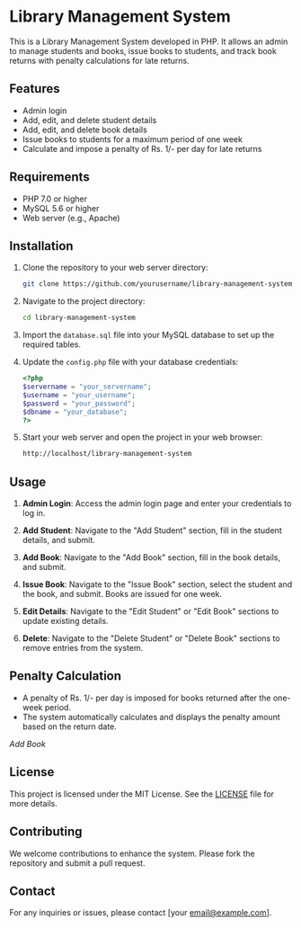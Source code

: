 # Library Management System

This is a Library Management System developed in PHP. It allows an admin to manage students and books, issue books to students, and track book returns with penalty calculations for late returns.

## Features

- Admin login
- Add, edit, and delete student details
- Add, edit, and delete book details
- Issue books to students for a maximum period of one week
- Calculate and impose a penalty of Rs. 1/- per day for late returns

## Requirements

- PHP 7.0 or higher
- MySQL 5.6 or higher
- Web server (e.g., Apache)

## Installation

1. Clone the repository to your web server directory:
    ```sh
    git clone https://github.com/yourusername/library-management-system.git
    ```

2. Navigate to the project directory:
    ```sh
    cd library-management-system
    ```

3. Import the `database.sql` file into your MySQL database to set up the required tables.

4. Update the `config.php` file with your database credentials:
    ```php
    <?php
    $servername = "your_servername";
    $username = "your_username";
    $password = "your_password";
    $dbname = "your_database";
    ?>
    ```

5. Start your web server and open the project in your web browser:
    ```sh
    http://localhost/library-management-system
    ```

## Usage

1. **Admin Login**: Access the admin login page and enter your credentials to log in.

2. **Add Student**: Navigate to the "Add Student" section, fill in the student details, and submit.

3. **Add Book**: Navigate to the "Add Book" section, fill in the book details, and submit.

4. **Issue Book**: Navigate to the "Issue Book" section, select the student and the book, and submit. Books are issued for one week.

5. **Edit Details**: Navigate to the "Edit Student" or "Edit Book" sections to update existing details.

6. **Delete**: Navigate to the "Delete Student" or "Delete Book" sections to remove entries from the system.

## Penalty Calculation

- A penalty of Rs. 1/- per day is imposed for books returned after the one-week period.
- The system automatically calculates and displays the penalty amount based on the return date.


*Add Book*

## License

This project is licensed under the MIT License. See the [LICENSE](LICENSE) file for more details.

## Contributing

We welcome contributions to enhance the system. Please fork the repository and submit a pull request.

## Contact

For any inquiries or issues, please contact [your email@example.com].

